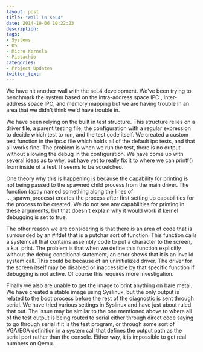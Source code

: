 ```yaml
---
layout: post
title: "Wall in seL4"
date: 2014-10-06 10:22:23
description:
tags: 
- Systems
- OS
- Micro Kernels
- Pistachio
categories:
- Project Updates
twitter_text:
---
```


We have hit another wall with the seL4 development. We've been trying to benchmark the system based on the intra-address space IPC , inter-address space IPC, and memory mapping but we are having trouble in an area that we didn't think we'd have trouble in.

We have been relying on the built in test structure. This structure relies on a driver file, a parent testing file, the configuration with a regular expression to decide which test to run, and the test code itself. We created a custom test function in the ipc.c file which holds all of the default ipc tests, and that all works fine. The problem is when we run the test, there is no output without allowing the debug in the configuration. We have come up with several ideas as to why, but have yet to really fix it to where we can printf() from inside of a test. It seems to be squelched.

One theory why this is happening is because the capability for printing is not being passed to the spawned child process from the main driver. The function (aptly named something along the lines of ..._spawn_process) creates the process after first setting up capabilities for the process to be created. We do not see any capabilities for printing in these arguments, but that doesn't explain why it would work if kernel debugging is set to true.

The other reason we are considering is that there is an area of code that is surrounded by an #ifdef that is a putchar sort of function. This function calls a systemcall that contains assembly code to put a character to the screen, a.k.a. print. The problem is that when we define this function explicitly without the debug conditional statement, an error shows that it is an invalid system call. This could be because of an uninitialized driver. The driver for the screen itself may be disabled or inaccessible by that specific function if debugging is not active. Of course this requires more investigation.

Finally we also are unable to get the image to print anything on bare metal. We have created a stable image using Syslinux, but the only output is related to the boot process before the rest of the diagnostic is sent through serial. We have tried various settings in Syslinux and have just about ruled that out. The issue may be similar to the one mentioned above to where all of the test output is being routed to serial either through direct code saying to go through serial if it is the test program, or through some sort of VGA/EGA definition in a system call that defines the output path as the serial port rather than the console. Either way, it is impossible to get real numbers on Qemu.